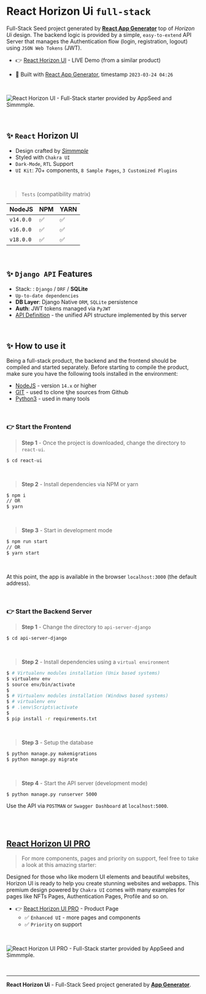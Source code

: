 # React Horizon Ui `full-stack`

Full-Stack Seed project generated by **[React App Generator](https://appseed.us/generator/react/)** top of *Horizon Ui* design. The backend logic is provided by a simple, `easy-to-extend` API Server that manages the Authentication flow (login, registration, logout) using `JSON Web Tokens` (JWT).

- 👉 [React Horizon UI](https://react-horizon-ui-chakra.appseed-srv1.com/#/auth/sign-in/default) - LIVE Demo (from a similar product)

- 🚀 Built with [React App Generator](https://appseed.us/generator/react/), timestamp `2023-03-24 04:26`

<br />

![React Horizon UI - Full-Stack starter provided by AppSeed and Simmmple.](https://user-images.githubusercontent.com/51070104/174428337-181e6dea-0ad9-4fe1-a35f-25e5fa656a9d.png)

<br >

## ✨ `React` Horizon UI

- Design crafted by *[Simmmple](https://simmmple.com/)*
- Styled with `Chakra UI`
- `Dark-Mode`, `RTL` Support
- `UI Kit`: 70+ components, `8 Sample Pages`, `3 Customized Plugins`   

<br />

> `Tests` (compatibility matrix)

| NodeJS | NPM | YARN | 
| --- | --- | --- |  
| `v14.0.0` | ✅ | ✅ |
| `v16.0.0` | ✅ | ✅ | 
| `v18.0.0` | ✅ | ✅ |


<br />

## ✨ `Django API` Features

- Stack: : `Django` / `DRF` / **SQLite** 
- `Up-to-date dependencies`
- **DB Layer**: Django Native `ORM`, `SQLite` persistence
- **Auth**: JWT tokens managed via `PyJWT`
- [API Definition](https://docs.appseed.us/boilerplate-code/api-unified-definition) - the unified API structure implemented by this server


<br /> 

## ✨ How to use it

Being a full-stack product, the backend and the frontend should be compiled and started separately. 
Before starting to compile the product, make sure you have the following tools installed in the environment:

- [NodeJS](https://nodejs.org/en/) - version `14.x` or higher
- [GIT](https://git-scm.com/) - used to clone tjhe sources from Github
- [Python3](https://www.python.org/) - used in many tools

<br />

### 👉 Start the Frontend 

> **Step 1** - Once the project is downloaded, change the directory to `react-ui`. 

```bash
$ cd react-ui
```

<br >

> **Step 2** - Install dependencies via NPM or yarn

```bash
$ npm i
// OR
$ yarn
```

<br />

> **Step 3** - Start in development mode

```bash
$ npm run start 
// OR
$ yarn start
```

<br />

At this point, the app is available in the browser `localhost:3000` (the default address).


<br /> 

### 👉 Start the Backend Server 

> **Step 1** - Change the directory to `api-server-django`

```bash
$ cd api-server-django
```

<br >

> **Step 2** - Install dependencies using a `virtual environment`

```bash
$ # Virtualenv modules installation (Unix based systems)
$ virtualenv env
$ source env/bin/activate
$
$ # Virtualenv modules installation (Windows based systems)
$ # virtualenv env
$ # .\env\Scripts\activate
$
$ pip install -r requirements.txt
```

<br />

> **Step 3** - Setup the database 

```bash
$ python manage.py makemigrations
$ python manage.py migrate
```

<br />

> **Step 4** - Start the API server (development mode)

```bash
$ python manage.py runserver 5000
```

Use the API via `POSTMAN` or `Swagger Dashboard` at `localhost:5000`.

<br />


<br />

## [React Horizon UI PRO](https://appseed.us/product/horizon-ui-pro/full-stack/)

> For more components, pages and priority on support, feel free to take a look at this amazing starter:

Designed for those who like modern UI elements and beautiful websites, Horizon UI is ready to help you create stunning websites and webapps.
This premium design powered by `Chakra UI` comes with many examples for pages like NFTs Pages, Authentication Pages, Profile and so on. 

- 👉 [React Horizon UI PRO](https://appseed.us/product/horizon-ui-pro/full-stack/) - Product Page
  - ✅ `Enhanced UI` - more pages and components
  - ✅ `Priority` on support

<br >

![React Horizon UI PRO - Full-Stack starter provided by AppSeed and Simmmple.](https://user-images.githubusercontent.com/51070104/175255148-7475cb47-0f63-48ee-a39d-7620beca6783.png)

<br />

---
**React Horizon Ui** - Full-Stack Seed project generated by **[App Generator](https://appseed.us/generator/)**.
